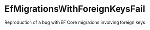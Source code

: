 # EfMigrationsWithForeignKeysFail
Reproduction of a bug with EF Core migrations involving foreign keys
